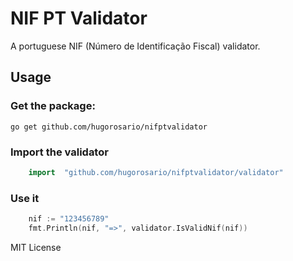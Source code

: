 # NIF PT Validator

A portuguese NIF (Número de Identificação Fiscal) validator.

## Usage

### Get the package:

```shell
go get github.com/hugorosario/nifptvalidator
```

### Import the validator

```go
    import	"github.com/hugorosario/nifptvalidator/validator"
```

### Use it

```go
    nif := "123456789"
    fmt.Println(nif, "=>", validator.IsValidNif(nif))
```

MIT License
